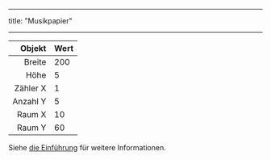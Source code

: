 - - -
title: "Musikpapier"
- - -

|   Objekt | Wert |
| --------:|:---- |
|   Breite | 200  |
|     Höhe | 5    |
| Zähler X | 1    |
| Anzahl Y | 5    |
|   Raum X | 10   |
|   Raum Y | 60   |

Siehe [die Einführung](intro) für weitere Informationen.
